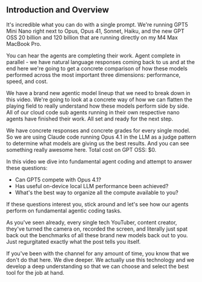 ## Introduction and Overview
It's incredible what you can do with a single prompt. We're running GPT5 Mini Nano right next to Opus, Opus 41, Sonnet, Haiku, and the new GPT OSS 20 billion and 120 billion that are running directly on my M4 Max MacBook Pro. 

You can hear the agents are completing their work. Agent complete in parallel - we have natural language responses coming back to us and at the end here we're going to get a concrete comparison of how these models performed across the most important three dimensions: performance, speed, and cost.

We have a brand new agentic model lineup that we need to break down in this video. We're going to look at a concrete way of how we can flatten the playing field to really understand how these models perform side by side. All of our cloud code sub agents running in their own respective nano agents have finished their work. All set and ready for the next step.

We have concrete responses and concrete grades for every single model. So we are using Claude code running Opus 4.1 in the LLM as a judge pattern to determine what models are giving us the best results. And you can see something really awesome here. Total cost on GPT OSS: $0.

In this video we dive into fundamental agent coding and attempt to answer these questions:
- Can GPT5 compete with Opus 4.1? 
- Has useful on-device local LLM performance been achieved?
- What's the best way to organize all the compute available to you?

If these questions interest you, stick around and let's see how our agents perform on fundamental agentic coding tasks.

As you've seen already, every single tech YouTuber, content creator, they've turned the camera on, recorded the screen, and literally just spat back out the benchmarks of all these brand new models back out to you. Just regurgitated exactly what the post tells you itself.

If you've been with the channel for any amount of time, you know that we don't do that here. We dive deeper. We actually use this technology and we develop a deep understanding so that we can choose and select the best tool for the job at hand.